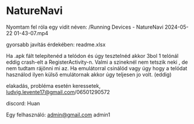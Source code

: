 # NatureNavi

Nyomtam fel róla egy vidit néven: /Running Devices - NatureNavi 2024-05-22 01-43-07.mp4

gyorsabb javítás érdekében: readme.xlsx

Ha .apk fált telepítenéd a telódon és úgy tesztelnéd akkor 3bol 1 telónál eddig crash-elt a RegisterActivity-n. Valmi a szineknél nem tetszik neki , de nem tudtam rájönni mi az.
Ha emulátorral csinálód vagy úgy hogy a telódat használod ilyen külső emulátornak akkor úgy teljesen jo volt. (eddig)

elakadás, probléma esetén keressetek, ludvig.levente17@gmail.com/06501290572

discord: Huan

Egy felhasználó:
admin@gmail.com
admin1



